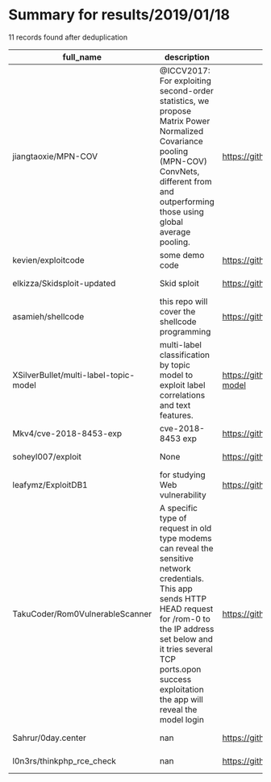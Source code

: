 
# Summary for results/2019/01/18
    
11 records found after deduplication

| full_name | description | html_url | matched_list | matched_count | pushed_at | size | stargazers_count | language | forks_count |
|---------------------------------------|------------------------------------------------------------------------------------------------------------------------------------------------------------------------------------------------------------------------------------------------------------------|----------------------------------------------------------|----------------|-----------------|---------------------------|--------|--------------------|------------|---------------|
| jiangtaoxie/MPN-COV | @ICCV2017: For exploiting second-order statistics, we propose Matrix Power Normalized Covariance pooling (MPN-COV) ConvNets, different from and outperforming those using global average pooling. | https://github.com/jiangtaoxie/MPN-COV | ['exploit'] | 1 | 2019-01-18 07:52:57+00:00 | 2357 | 64 | Cuda | 26 |
| kevien/exploitcode | some demo code | https://github.com/kevien/exploitcode | ['exploit'] | 1 | 2019-01-18 02:33:00+00:00 | 28 | 1 | C | 0 |
| elkizza/Skidsploit-updated | Skid sploit | https://github.com/elkizza/Skidsploit-updated | ['sploit'] | 1 | 2019-01-18 16:56:46+00:00 | 1597 | 0 | C++ | 0 |
| asamieh/shellcode | this repo will cover the shellcode programming | https://github.com/asamieh/shellcode | ['shellcode'] | 1 | 2019-01-18 16:37:24+00:00 | 26 | 0 | C++ | 0 |
| XSilverBullet/multi-label-topic-model | multi-label classification by topic model to exploit label correlations and text features. | https://github.com/XSilverBullet/multi-label-topic-model | ['exploit'] | 1 | 2019-01-18 03:02:12+00:00 | 41 | 1 | Python | 0 |
| Mkv4/cve-2018-8453-exp | cve-2018-8453 exp | https://github.com/Mkv4/cve-2018-8453-exp | ['cve-2'] | 1 | 2019-01-18 05:23:54+00:00 | 3028 | 1 | C++ | 9 |
| soheyl007/exploit | None | https://github.com/soheyl007/exploit | ['exploit'] | 1 | 2019-01-18 06:04:12+00:00 | 0 | 0 | | 0 |
| leafymz/ExploitDB1 | for studying Web vulnerability | https://github.com/leafymz/ExploitDB1 | ['exploit'] | 1 | 2019-01-18 10:30:45+00:00 | 0 | 0 | | 0 |
| TakuCoder/Rom0VulnerableScanner | A specific type of request in old type modems can reveal the sensitive network credentials. This app sends HTTP HEAD request for /rom-0 to the IP address set below and it tries several TCP ports.opon success exploitation the app will reveal the model login | https://github.com/TakuCoder/Rom0VulnerableScanner | ['exploit'] | 1 | 2019-01-18 11:15:48+00:00 | 639 | 0 | Java | 0 |
| Sahrur/0day.center | nan | https://github.com/Sahrur/0day.center | ['0day'] | 1 | 2019-01-18 17:46:09+00:00 | 4 | 0 | HTML | 0 |
| l0n3rs/thinkphp_rce_check | nan | https://github.com/l0n3rs/thinkphp_rce_check | ['rce'] | 1 | 2019-01-18 14:18:30+00:00 | 26 | 0 | Python | 0 |

